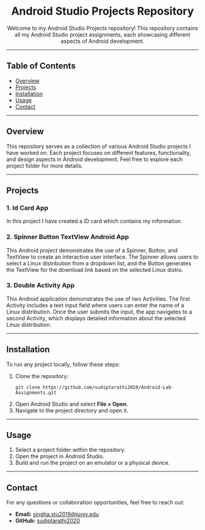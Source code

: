 
<h1 align="center">Android Studio Projects Repository</h1>

<p align="center">
  Welcome to my Android Studio Projects repository! This repository contains all my Android Studio project assignments, each showcasing different aspects of Android development.
</p>

---

<h2>Table of Contents</h2>
<ul>
  <li><a href="#overview">Overview</a></li>
  <li><a href="#projects">Projects</a></li>
  <li><a href="#installation">Installation</a></li>
  <li><a href="#usage">Usage</a></li>
  <li><a href="#contact">Contact</a></li>
</ul>

---

<h2 id="overview">Overview</h2>
<p>
  This repository serves as a collection of various Android Studio projects I have worked on. Each project focuses on different features, functionality, and design aspects in Android development. Feel free to explore each project folder for more details.
</p>

---

<h2 id="projects">Projects</h2>

<h3>1. Id Card App</h3>
<p>In this project I have created a ID card which contains my information.</p>

<h3>2. Spinner Button TextView Android App</h3>
<p>This Android project demonstrates the use of a Spinner, Button, and TextView to create an interactive user interface. The Spinner allows users to select a Linux distribution from a dropdown list, and the Button generates the TextView for the download link based on the selected Linux distro.</p>
<h3>3. Double Activity App</h3>
<p>
This Android application demonstrates the use of two Activities. The first Activity includes a text input field where users can enter the name of a Linux distribution. Once the user submits the input, the app navigates to a second Activity, which displays detailed information about the selected Linux distribution.
</p>

<!-- Add more projects as needed -->

---

<h2 id="installation">Installation</h2>
<p>To run any project locally, follow these steps:</p>
<ol>
  <li>Clone the repository:
    <pre><code>git clone https://github.com/sudiptarathi2020/Android-Lab-Assignments.git</code></pre>
  </li>
  <li>Open Android Studio and select <strong>File &gt; Open</strong>.</li>
  <li>Navigate to the project directory and open it.</li>
</ol>

---

<h2 id="usage">Usage</h2>
<p>
  <ol>
    <li>Select a project folder within the repository.</li>
    <li>Open the project in Android Studio.</li>
    <li>Build and run the project on an emulator or a physical device.</li>
  </ol>
</p>

---


<h2 id="contact">Contact</h2>
<p>
  For any questions or collaboration opportunities, feel free to reach out:
</p>
<ul>
  <li><strong>Email:</strong> <a href="mailto:singha.stu2019@juniv.edu">singha.stu2019@juniv.edu</a></li>
  <li><strong>GitHub:</strong> <a href="https://github.com/sudiptarathi2020">sudiptarathi2020</a></li>
</ul>
